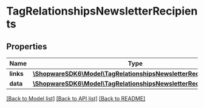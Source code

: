 # TagRelationshipsNewsletterRecipients

## Properties
Name | Type | Description | Notes
------------ | ------------- | ------------- | -------------
**links** | [**\ShopwareSDK6\Model\TagRelationshipsNewsletterRecipientsLinks**](TagRelationshipsNewsletterRecipientsLinks.md) |  | [optional] 
**data** | [**\ShopwareSDK6\Model\TagRelationshipsNewsletterRecipientsData[]**](TagRelationshipsNewsletterRecipientsData.md) |  | [optional] 

[[Back to Model list]](../../README.md#documentation-for-models) [[Back to API list]](../../README.md#documentation-for-api-endpoints) [[Back to README]](../../README.md)

